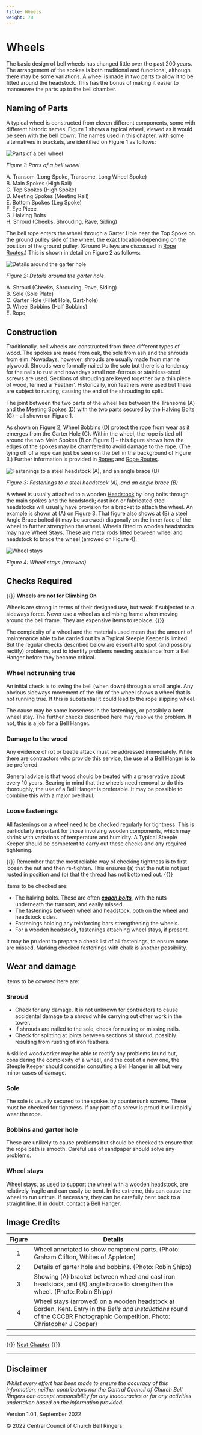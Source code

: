 ```yaml
---
title: Wheels
weight: 70
---
```


# Wheels

The basic design of bell wheels has changed little over the past 200 years. The arrangement of the spokes is both traditional and functional, although there may be some variations. A wheel is made in two parts to allow it to be fitted around the headstock. This has the bonus of making it easier to manoeuvre the parts up to the bell chamber.

## Naming of Parts

A typical wheel is constructed from eleven different components, some with different historic names. Figure 1 shows a typical wheel, viewed as it would be seen with the bell ‘down’. The names used in this chapter, with some alternatives in brackets, are identified on Figure 1 as follows:

![Parts of a bell wheel](figure-1.jpg)

*Figure 1: Parts of a bell wheel*

A.	Transom (Long Spoke, Transome, Long Wheel Spoke)  
B.	Main Spokes (High Rail)  
C.	Top Spokes (High Spoke)  
D.	Meeting Spokes (Meeting Rail)  
E.	Bottom Spokes (Leg Spoke)  
F.	Eye Piece  
G.	Halving Bolts  
H.	Shroud (Cheeks, Shrouding, Rave, Siding)

The bell rope enters the wheel through a Garter Hole near the Top Spoke on the ground pulley side of the wheel, the exact location depending on the position of the ground pulley. (Ground Pulleys are discussed in [Rope Routes](../110-rope-route).) This is shown in detail on Figure 2 as follows:

![Details around the garter hole](figure-2.jpg)

*Figure 2: Details around the garter hole*

A.	Shroud (Cheeks, Shrouding, Rave, Siding)  
B.	Sole (Sole Plate)  
C.	Garter Hole (Fillet Hole, Gart-hole)  
D.	Wheel Bobbins (Half Bobbins)  
E.	Rope

## Construction

Traditionally, bell wheels are constructed from three different types of wood. The spokes are made from oak, the sole from ash and the shrouds from elm. Nowadays, however, shrouds are usually made from marine plywood. Shrouds were formally nailed to the sole but there is a tendency for the nails to rust and nowadays small non-ferrous or stainless-steel screws are used. Sections of shrouding are keyed together by a thin piece of wood, termed a ‘Feather’. Historically, iron feathers were used but these are subject to rusting, causing the end of the shrouding to split.

The joint between the two parts of the wheel lies between the Transome (A) and the Meeting Spokes (D) with the two parts secured by the Halving Bolts (G) – all shown on Figure 1.

As shown on Figure 2, Wheel Bobbins (D) protect the rope from wear as it emerges from the Garter Hole (C). Within the wheel, the rope is tied off around the two Main Spokes (B on Figure 1) – this figure shows how the edges of the spokes may be chamfered to avoid damage to the rope. (The tying off of a rope can just be seen on the bell in the background of Figure 3.) Further information is provided in [Ropes](../120-ropes) and [Rope Routes](../110-rope-route).

![Fastenings to a steel headstock (A), and an angle brace (B)](figure-3.jpg)

*Figure 3: Fastenings to a steel headstock (A), and an angle brace (B)*

A wheel is usually attached to a wooden [Headstock](../060-headstocks) by long bolts through the main spokes and the headstock; cast iron or fabricated steel headstocks will usually have provision for a bracket to attach the wheel. An example is shown at (A) on Figure 3. That figure also shows at (B) a steel Angle Brace bolted (it may be screwed) diagonally on the inner face of the wheel to further strengthen the wheel. Wheels fitted to wooden headstocks may have Wheel Stays. These are metal rods fitted between wheel and headstock to brace the wheel (arrowed on Figure 4).

![Wheel stays](figure-4.jpg)

*Figure 4: Wheel stays (arrowed)*

## Checks Required

{{<hint danger>}}
**Wheels are not for Climbing On**

Wheels are strong in terms of their designed use, but weak if subjected to a sideways force. Never use a wheel as a climbing frame when moving around the bell frame. They are expensive items to replace.
{{</hint>}}

The complexity of a wheel and the materials used mean that the amount of maintenance able to be carried out by a Typical Steeple Keeper is limited. But the regular checks described below are essential to spot (and possibly rectify) problems, and to identify problems needing assistance from a Bell Hanger before they become critical.

### Wheel not running true

An initial check is to swing the bell (when down) through a small angle. Any obvious sideways movement of the rim of the wheel shows a wheel that is not running true. If this is substantial it could lead to the rope slipping wheel.

The cause may be some looseness in the fastenings, or possibly a bent wheel stay. The further checks described here may resolve the problem. If not, this is a job for a Bell Hanger.

### Damage to the wood

Any evidence of rot or beetle attack must be addressed immediately. While there are contractors who provide this service, the use of a Bell Hanger is to be preferred.

General advice is that wood should be treated with a preservative about every 10 years. Bearing in mind that the wheels need removal to do this thoroughly, the use of a Bell Hanger is preferable. It may be possible to combine this with a major overhaul.

### Loose fastenings

All fastenings on a wheel need to be checked regularly for tightness. This is particularly important for those involving wooden components, which may shrink with variations of temperature and humidity. A Typical Steeple Keeper should be competent to carry out these checks and any required tightening.

{{<hint warning>}}
Remember that the most reliable way of checking tightness is to first loosen the nut and then re-tighten. This ensures (a) that the nut is not just rusted in position and (b) that the thread has not bottomed out.
{{</hint>}}


Items to be checked are:
- The halving bolts. These are often ***[coach bolts](../170-glossary/#coach-bolts)***, with the nuts underneath the transom, and easily missed.
- The fastenings between wheel and headstock, both on the wheel and headstock sides.
- Fastenings holding any reinforcing bars strengthening the wheels.
- For a wooden headstock, fastenings attaching wheel stays, if present.

It may be prudent to prepare a check list of all fastenings, to ensure none are missed. Marking checked fastenings with chalk is another possibility.

## Wear and damage

Items to be covered here are:

### Shroud

- Check for any damage. It is not unknown for contractors to cause accidental damage to a shroud while carrying out other work in the tower.
- If shrouds are nailed to the sole, check for rusting or missing nails.
- Check for splitting at joints between sections of shroud, possibly resulting from rusting of iron feathers.

A skilled woodworker may be able to rectify any problems found but, considering the complexity of a wheel, and the cost of a new one, the Steeple Keeper should consider consulting a Bell Hanger in all but very minor cases of damage.

### Sole

The sole is usually secured to the spokes by countersunk screws. These must be checked for tightness. If any part of a screw is proud it will rapidly wear the rope.

### Bobbins and garter hole

These are unlikely to cause problems but should be checked to ensure that the rope path is smooth. Careful use of sandpaper should solve any problems.

### Wheel stays

Wheel stays, as used to support the wheel with a wooden headstock, are relatively fragile and can easily be bent. In the extreme, this can cause the wheel to run untrue. If necessary, they can be carefully bent back to a straight line. If in doubt, contact a Bell Hanger.

## Image Credits

| Figure | Details | 
| :---: | --- | 
| 1 | Wheel annotated to show component parts. (Photo: Graham Clifton, Whites of Appleton) |
| 2 | Details of garter hole and bobbins. (Photo: Robin Shipp) |
| 3 | Showing (A) bracket between wheel and cast iron headstock, and (B) angle brace to strengthen the wheel. (Photo: Robin Shipp) |
| 4 | Wheel stays (arrowed) on a wooden headstock at Borden, Kent. Entry in the *Bells and Installations* round of the CCCBR Photographic Competition. Photo: Christopher J Cooper)  |

----

{{<hint info>}}
[Next Chapter](../080-stays-and-sliders/)
{{</hint>}}

----

## Disclaimer
 
*Whilst every effort has been made to ensure the accuracy of this information, neither contributors nor the Central Council of Church Bell Ringers can accept responsibility for any inaccuracies or for any activities undertaken based on the information provided.*

Version 1.0.1, September 2022

© 2022 Central Council of Church Bell Ringers


